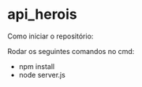 # api_herois

Como iniciar o repositório:

Rodar os seguintes comandos no cmd:
  - npm install
  - node server.js
